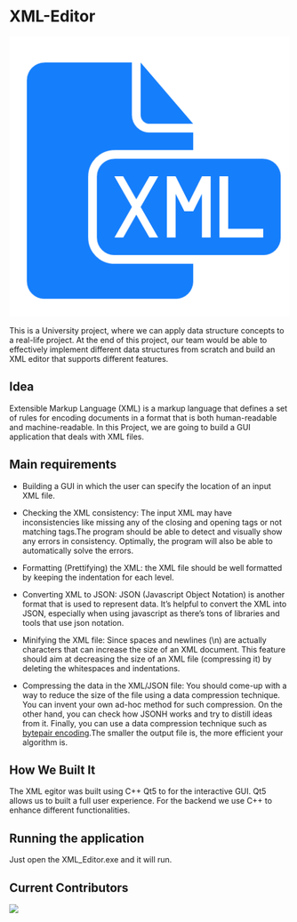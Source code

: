 # XML-Editor

<p align="center">
    <img src="XML_Editor/icons/xml.png">
</p>

This is a University project, where we can apply data structure concepts to a real-life project. At the end of this project, our team would be able to effectively implement different data structures from scratch and build an XML editor that supports different features.

## Idea
Extensible Markup Language (XML) is a markup language that defines a set of rules for encoding documents in a format that is both human-readable and machine-readable. In this Project, we are going to build a GUI application that deals with XML files.

## Main requirements

* Building a GUI in which the user can specify the location of an input XML file.

* Checking the XML consistency: The input XML may have inconsistencies like missing any of the closing and opening tags or not matching tags.The program should be able to detect and visually show any errors in consistency. Optimally, the program will also be able to automatically solve the errors.

* Formatting (Prettifying) the XML: the XML file should be well formatted by keeping the indentation for each level.

* Converting XML to JSON: JSON (Javascript Object Notation) is another format that is used to represent data. It’s helpful to convert the XML into JSON, especially when using javascript as there’s tons of libraries and tools that use json notation.

* Minifying the XML file: Since spaces and newlines (\n) are actually characters that can increase the size of an XML document. This feature should aim at decreasing the size of an XML file (compressing it) by deleting the whitespaces and indentations.

* Compressing the data in the XML/JSON file: You should come-up with a way to reduce the size of the file using a data compression technique. You can invent your own ad-hoc method for such compression. On the other hand, you can check how JSONH works and try to distill ideas from it. Finally, you can use a data compression technique such as [bytepair encoding](https://en.wikipedia.org/wiki/Byte_pair_encoding).The smaller the output file is, the more efficient your algorithm is.

## How We Built It
The XML egitor was built using C++ Qt5 to for the interactive GUI. Qt5 allows us to built a full user experience. For the backend we use C++ to enhance different functionalities. 


## Running the application
Just open the XML_Editor.exe and it will run.


## Current Contributors
<a href="https://github.com/Abdelrhman-CaT/XML-Editor/graphs/contributors">
    
  <img src="https://contributors-img.web.app/image?repo=Abdelrhman-CaT/XML-Editor" />
</a>
